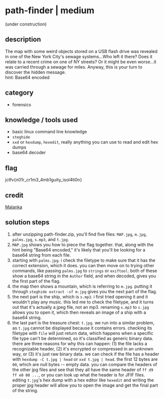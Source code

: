 # path-finder | medium
(under construction)

## description
The map with some weird objects stored on a USB flash drive was revealed in one of the New York City's sewage systems...Who left it there? Does it relate to a recent crime on one of NY streets? Or it might be even worse...it was carried through a sewage for miles. Anyway, this is your turn to discover the hidden message. <br>
hint: Base64 encoded

## category
- forensics

## knowledge / tools used
- basic linux command line knowledge
- ``steghide``
- ``xxd`` or ``hexdump``, ``hexedit``, really anything you can use to read and edit hex dumps
- base64 decoder

## flag
jctfv{n01r_cr1m3_4mb1guity_isol4ti0n}

## credit
[Malanka](https://github.com/malanka228)

## solution steps

1. after unzipping path-finder.zip, you'll find five files: ``MAP.jpg``, ``m.jpg``, ``palms.jpg``, ``s.mp3``, and ``t.jpg``.
2. ``MAP.jpg`` shows you how to piece the flag together. that, along with the hint being "Base64 encoded," it's likely that you'll be looking for a base64 string from each file.
3. starting with ``palms.jpg``. i check the filetype to make sure that it has the correct extension, which it does. you can then move on to trying other commands, like passing ``palms.jpg`` to ``strings`` or ``exiftool``. both of these show a base64 string in the ``Author`` field, and when decoded, gives you the first part of the flag.
4. the map then shows a mountain, which is referring to ``m.jpg``. putting it through ``steghide extract -sf m.jpg`` gives you the next part of the flag.
5. the next part is the ship, which is ``s.mp3``. i first tried opening it and it wouldn't play any music. this led me to check the filetype, and it turns out that it's actually a jpeg file, not an mp3. renaming ``s.mp3`` to ``s.jpg`` allows you to open it, which then reveals an image of a ship with a base64 string.
6. the last part is the treasure chest: ``t.jpg``. we run into a similar problem, as ``t.jpg`` cannot be displayed because it contains errors. checking its filetype with ``file`` will just return data, which happens when a specific file type can't be determined, so it's classified as generic binary data. there are three reasons for why this can happen: (1) the file lacks a recognizable header, (2) it's encrypted or compressed in an unknown way, or (3) it's just raw binary data. we can check if the file has a header with ``hexdump -C t.jpg | head`` or ``xxd t.jpg | head``. the first 12 bytes are ``00``, which are null bytes -- empty data. you can compare the headers of the other jpg files and see that they all have the same header of ``ff d9 ff e0 00 ...``, or you can look up what the header is for JFIF files. editing ``t.jpg``'s hex dump with a hex editor like ``hexedit`` and writing the proper jpg header will allow you to open the image and get the final part of the string.
